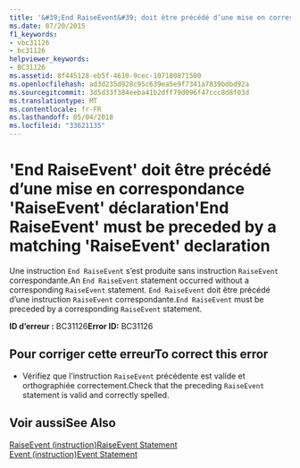 ```yaml
---
title: '&#39;End RaiseEvent&#39; doit être précédé d’une mise en correspondance &#39;RaiseEvent&#39; déclaration'
ms.date: 07/20/2015
f1_keywords:
- vbc31126
- bc31126
helpviewer_keywords:
- BC31126
ms.assetid: 8f445128-eb5f-4610-9cec-107180871500
ms.openlocfilehash: ad3d235d928c95c639ea5e9f7341a7839bdbd92a
ms.sourcegitcommit: 3d5d33f384eeba41b2dff79d096f47ccc8d8f03d
ms.translationtype: MT
ms.contentlocale: fr-FR
ms.lasthandoff: 05/04/2018
ms.locfileid: "33621135"
---
```

# <a name="39end-raiseevent39-must-be-preceded-by-a-matching-39raiseevent39-declaration"></a><span data-ttu-id="0f615-102">&#39;End RaiseEvent&#39; doit être précédé d’une mise en correspondance &#39;RaiseEvent&#39; déclaration</span><span class="sxs-lookup"><span data-stu-id="0f615-102">&#39;End RaiseEvent&#39; must be preceded by a matching &#39;RaiseEvent&#39; declaration</span></span>
<span data-ttu-id="0f615-103">Une instruction `End RaiseEvent` s’est produite sans instruction `RaiseEvent` correspondante.</span><span class="sxs-lookup"><span data-stu-id="0f615-103">An `End RaiseEvent` statement occurred without a corresponding `RaiseEvent` statement.</span></span> <span data-ttu-id="0f615-104">`End RaiseEvent` doit être précédé d’une instruction `RaiseEvent` correspondante.</span><span class="sxs-lookup"><span data-stu-id="0f615-104">`End RaiseEvent` must be preceded by a corresponding `RaiseEvent` statement.</span></span>  
  
 <span data-ttu-id="0f615-105">**ID d’erreur :** BC31126</span><span class="sxs-lookup"><span data-stu-id="0f615-105">**Error ID:** BC31126</span></span>  
  
## <a name="to-correct-this-error"></a><span data-ttu-id="0f615-106">Pour corriger cette erreur</span><span class="sxs-lookup"><span data-stu-id="0f615-106">To correct this error</span></span>  
  
-   <span data-ttu-id="0f615-107">Vérifiez que l’instruction `RaiseEvent` précédente est valide et orthographiée correctement.</span><span class="sxs-lookup"><span data-stu-id="0f615-107">Check that the preceding `RaiseEvent` statement is valid and correctly spelled.</span></span>  
  
## <a name="see-also"></a><span data-ttu-id="0f615-108">Voir aussi</span><span class="sxs-lookup"><span data-stu-id="0f615-108">See Also</span></span>  
 [<span data-ttu-id="0f615-109">RaiseEvent (instruction)</span><span class="sxs-lookup"><span data-stu-id="0f615-109">RaiseEvent Statement</span></span>](../../visual-basic/language-reference/statements/raiseevent-statement.md)  
 [<span data-ttu-id="0f615-110">Event (instruction)</span><span class="sxs-lookup"><span data-stu-id="0f615-110">Event Statement</span></span>](../../visual-basic/language-reference/statements/event-statement.md)
